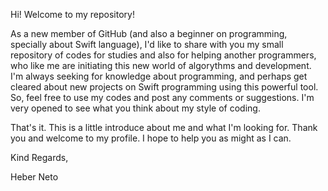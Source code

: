 Hi! Welcome to my repository!

As a new member of GitHub (and also a beginner on programming, specially about Swift language), I'd like to share with you my small
repository of codes for studies and also for helping another programmers, who like me are initiating this new world of algorythms
and development. 
I'm always seeking for knowledge about programming, and perhaps get cleared about new projects on Swift programming using this
powerful tool. So, feel free to use my codes and post any comments or suggestions. I'm very opened to see what you think about
my style of coding. 

That's it. This is a little introduce about me and what I'm looking for. Thank you and welcome to my profile. I hope to help you
as might as I can.

Kind Regards,

Heber Neto
